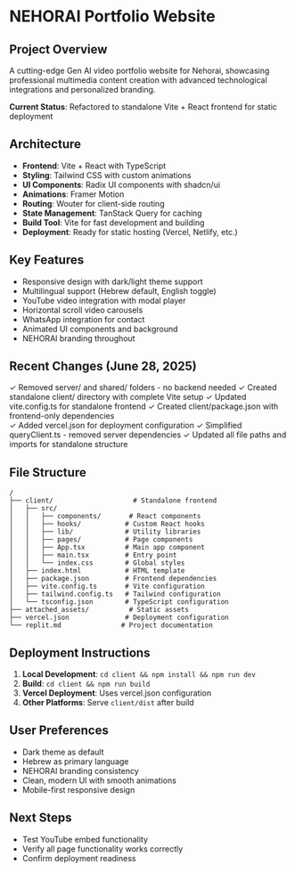 # NEHORAI Portfolio Website

## Project Overview
A cutting-edge Gen AI video portfolio website for Nehorai, showcasing professional multimedia content creation with advanced technological integrations and personalized branding.

**Current Status**: Refactored to standalone Vite + React frontend for static deployment

## Architecture
- **Frontend**: Vite + React with TypeScript
- **Styling**: Tailwind CSS with custom animations
- **UI Components**: Radix UI components with shadcn/ui
- **Animations**: Framer Motion
- **Routing**: Wouter for client-side routing
- **State Management**: TanStack Query for caching
- **Build Tool**: Vite for fast development and building
- **Deployment**: Ready for static hosting (Vercel, Netlify, etc.)

## Key Features
- Responsive design with dark/light theme support
- Multilingual support (Hebrew default, English toggle)
- YouTube video integration with modal player
- Horizontal scroll video carousels
- WhatsApp integration for contact
- Animated UI components and background
- NEHORAI branding throughout

## Recent Changes (June 28, 2025)
✓ Removed server/ and shared/ folders - no backend needed
✓ Created standalone client/ directory with complete Vite setup
✓ Updated vite.config.ts for standalone frontend
✓ Created client/package.json with frontend-only dependencies  
✓ Added vercel.json for deployment configuration
✓ Simplified queryClient.ts - removed server dependencies
✓ Updated all file paths and imports for standalone structure

## File Structure
```
/
├── client/                    # Standalone frontend
│   ├── src/
│   │   ├── components/       # React components
│   │   ├── hooks/           # Custom React hooks
│   │   ├── lib/             # Utility libraries
│   │   ├── pages/           # Page components
│   │   ├── App.tsx          # Main app component
│   │   ├── main.tsx         # Entry point
│   │   └── index.css        # Global styles
│   ├── index.html           # HTML template
│   ├── package.json         # Frontend dependencies
│   ├── vite.config.ts       # Vite configuration
│   ├── tailwind.config.ts   # Tailwind configuration
│   └── tsconfig.json        # TypeScript configuration
├── attached_assets/          # Static assets
├── vercel.json              # Deployment configuration
└── replit.md               # Project documentation
```

## Deployment Instructions
1. **Local Development**: `cd client && npm install && npm run dev`
2. **Build**: `cd client && npm run build`
3. **Vercel Deployment**: Uses vercel.json configuration
4. **Other Platforms**: Serve `client/dist` after build

## User Preferences
- Dark theme as default
- Hebrew as primary language
- NEHORAI branding consistency
- Clean, modern UI with smooth animations
- Mobile-first responsive design

## Next Steps
- Test YouTube embed functionality
- Verify all page functionality works correctly
- Confirm deployment readiness